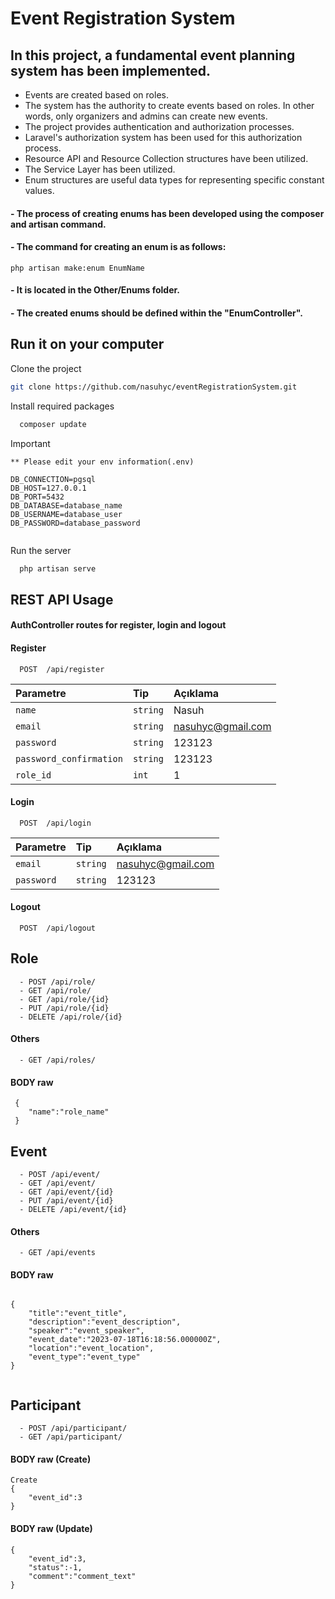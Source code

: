 
# Event Registration System



## In this project, a fundamental event planning system has been implemented.

- Events are created based on roles.
- The system has the authority to create events based on roles. In other words, only organizers and admins can create new events.
- The project provides authentication and authorization processes.
- Laravel's authorization system has been used for this authorization process.
- Resource API and Resource Collection structures have been utilized.
- The Service Layer has been utilized.
- Enum structures are useful data types for representing specific constant values.

#### - The process of creating enums has been developed using the composer and artisan command.

#### - The command for creating an enum is as follows:

    php artisan make:enum EnumName
  
#### - It is located in the Other/Enums folder.
  
#### - The created enums should be defined within the "EnumController".

 

## Run it on your computer

Clone the project

```bash
git clone https://github.com/nasuhyc/eventRegistrationSystem.git
```

Install required packages

```bash
  composer update
```

Important

```
** Please edit your env information(.env)

DB_CONNECTION=pgsql
DB_HOST=127.0.0.1
DB_PORT=5432
DB_DATABASE=database_name
DB_USERNAME=database_user
DB_PASSWORD=database_password


```

Run the server

```bash
  php artisan serve
```




## REST API Usage

#### AuthController routes for register, login and logout


#### Register
```http
  POST  /api/register
```

| Parametre | Tip     | Açıklama                |
| :-------- | :------- | :------------------------- |
| `name` | `string` | Nasuh |
| `email` | `string` | nasuhyc@gmail.com |
| `password` | `string` | 123123 |
| `password_confirmation` | `string` | 123123 |
| `role_id` | `int` | 1 | "1"=>Admin , "2"=> Organizer , "2"=> User

#### Login

```http
  POST  /api/login
```

| Parametre | Tip     | Açıklama                |
| :-------- | :------- | :------------------------- |
| `email` | `string` | nasuhyc@gmail.com |
| `password` | `string` | 123123 |


#### Logout

```http
  POST  /api/logout
```


## Role

```http
  - POST /api/role/
  - GET /api/role/
  - GET /api/role/{id}
  - PUT /api/role/{id}
  - DELETE /api/role/{id}

```
#### Others
```http
  - GET /api/roles/
```

#### BODY raw

```http
 {
    "name":"role_name"
 }
```


## Event

```http
  - POST /api/event/
  - GET /api/event/
  - GET /api/event/{id}
  - PUT /api/event/{id}
  - DELETE /api/event/{id}
```

#### Others
```http
  - GET /api/events
```



#### BODY raw

```http
  
{
    "title":"event_title",
    "description":"event_description",
    "speaker":"event_speaker",
    "event_date":"2023-07-18T16:18:56.000000Z",
    "location":"event_location",
    "event_type":"event_type"
}
  
```

## Participant

```http
  - POST /api/participant/
  - GET /api/participant/
```
#### BODY raw (Create)

```http
Create
{
    "event_id":3
}

```

#### BODY raw (Update)

```http
{
    "event_id":3,
    "status":-1,
    "comment":"comment_text"
}

```

  
